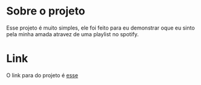 <h1>Sobre o projeto</h1>
<p>Esse projeto é muito simples, ele foi feito para eu demonstrar oque eu sinto pela minha amada atravez de uma playlist no spotify.</p>

<h1>Link</h1>
<p>O link para do projeto é <a href="https://kailedev.github.io/kamyle">esse</a></p>
